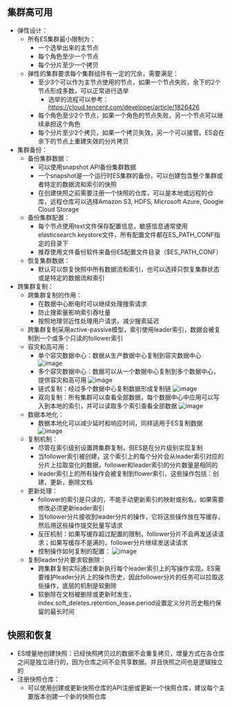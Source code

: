 ## 集群高可用

  - 弹性设计：
    - 所有ES集群最小限制为：
      - 一个选举出来的主节点
      - 每个角色至少一个节点
      - 每个分片至少一个拷贝
    - 弹性的集群要求每个集群组件有一定的冗余，需要满足：
      - 至少3个可以作为主节点使用的节点，如果一个节点失败，余下的2个节点形成多数，可以正常进行选举
        - 选举的流程可以参考：https://cloud.tencent.com/developer/article/1826426
      - 每个角色至少2个节点，如果一个角色的节点失败，另一个节点可以继续承担这个角色
      - 每个分片至少2个拷贝，如果一个拷贝失效，另一个可以接管。ES会在余下的节点上重建失效的分片拷贝
  - 集群备份：
    - 备份集群数据：
      - 可以使用snapshot API备份集群数据
      - 一个snapshot是一个运行时ES集群的备份，可以创建包含整个集群或者特定的数据流和索引的快照
      - 在创建快照之前需要注册一个快照的仓库，可以是本地或远程的仓库，远程仓库可以选择Amazon S3, HDFS, Microsoft Azure, Google Cloud Storage
    - 备份集群配置：
      - 每个节点使用text文件保存配置信息，敏感信息通常使用elasticsearch.keystore文件，所有配置文件都在ES_PATH_CONF指定的目录下
      - 推荐使用文件备份软件来备份ES配置文件目录（$ES_PATH_CONF）
    - 恢复集群数据：
      - 默认可以恢复快照中所有数据流和索引，也可以选择只恢复集群状态或是特定的数据流和索引
  - 跨集群复制：
    - 跨集群复制的作用：
      - 在数据中心断电时可以继续处理搜索请求
      - 防止搜索量影响索引吞吐量
      - 按照地理邻近性处理用户请求，减少搜索延迟
    - 跨集群复制采用active-passive模型，索引使用leader索引，数据会被复制到一个或多个只读的follower索引
    - 容灾和高可用：
      - 单个容灾数据中心：数据从生产数据中心复制到容灾数据中心
        ![image](https://user-images.githubusercontent.com/46510621/132322064-3ff4f31e-716d-4bc1-97d2-e74f0b96fee6.png)
      - 多个容灾数据中心：数据可以从一个数据中心复制到多个数据中心，提供容灾和高可用
        ![image](https://user-images.githubusercontent.com/46510621/132322429-4058ebf5-0c79-4ffd-8a21-d72b975b46f9.png)
      - 链式复制：经过多个数据中心复制数据形成复制链
        ![image](https://user-images.githubusercontent.com/46510621/132322648-6b02ff02-ad68-42e5-8a3a-b2da1b342675.png)
      - 双向复制：所有集群可以查看全部数据，每个数据中心中应用可以写入到本地的索引，并可以读取多个索引查看全部数据
        ![image](https://user-images.githubusercontent.com/46510621/132323375-dde7f2d4-8115-41f6-b9a8-571a7a64c202.png)
    - 数据本地化：
      - 数据本地化可以减少延时和响应时间，同样适用于ES复制数据
        ![image](https://user-images.githubusercontent.com/46510621/132324191-288cb27a-6780-4f5d-bef3-5ad20fb822ae.png)
    - 复制机制：
      - 尽管在索引级别设置跨集群复制，但ES是在分片级别实现复制
      - 当follower索引被创建，这个索引上的每个分片会从leader索引对应的分片上拉取变化的数据，follower和leader索引的分片数量是相同的
      - leader索引上的所有操作会被复制到flower索引，这些操作包括：创建，更新，删除文档
    - 更新处理：
      - follower的索引是只读的，不能手动更新索引的映射或别名，如果需要修改必须更新leader索引
      - 当follower分片接收到leader分片的操作，它将这些操作放在写缓存，然后用这些操作提交批量写请求
      - 反压机制：如果写缓存超过配置的限制，follower分片不会再发送读请求；如果写缓存不是满的，follower分片继续发送读请求
      - 控制操作如何复制的配置：
        ![image](https://user-images.githubusercontent.com/46510621/132346795-c950f7c6-a4f0-4b6a-9377-b56556a144ed.png)
    - 复制leader分片要求软删除：
      - 跨集群复制实际通过重新执行每个leader索引上的写操作实现。ES需要维护leader分片上的操作历史，因此follower分片的任务可以拉取这些操作，底层的机制是软删除
      - 软删除在文档被删除或更新时发生，index.soft_deletes.retention_lease.period设置定义分片历史租约保留的最长时间    
        
## 快照和恢复
        
  - ES增量地创建快照：已经快照拷贝过的数据不会重复拷贝，增量方式在各仓库之间是独立进行的，因为仓库之间不会共享数据。并且快照之间也是逻辑独立的
  - 注册快照仓库：
    - 可以使用创建或更新快照仓库的API注册或更新一个快照仓库，建议每个主要版本创建一个新的快照仓库

